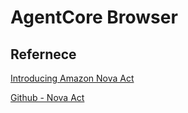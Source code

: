 # AgentCore Browser

## Refernece

[Introducing Amazon Nova Act](https://labs.amazon.science/blog/nova-act)

[Github - Nova Act](https://labs.amazon.science/blog/nova-act)

